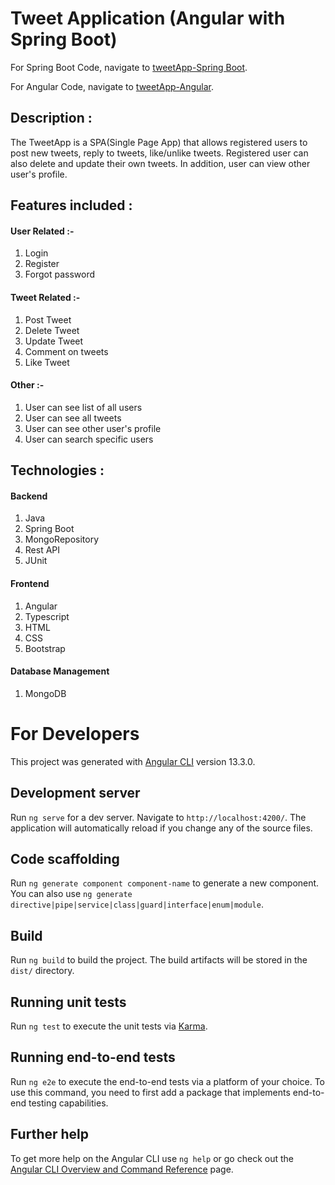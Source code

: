 # Tweet Application (Angular with Spring Boot)

For Spring Boot Code, navigate to [tweetApp-Spring Boot](https://github.com/Sambit1803/tweetApp).

For Angular Code, navigate to [tweetApp-Angular](https://github.com/Sambit1803/tweetApp-Frontend).

## Description :
The TweetApp is a SPA(Single Page App) that allows registered users to post new tweets, reply to tweets, like/unlike tweets. Registered user can also delete and update their own tweets. In addition, user can view other user's profile.

## Features included :
  
#### User Related :-
1. Login
1. Register
1. Forgot password
#### Tweet Related :-
1. Post Tweet
1. Delete Tweet
1. Update Tweet
1. Comment on tweets
1. Like Tweet
#### Other :-
1. User can see list of all users
1. User can see all tweets
1. User can see other user's profile
1. User can search specific users
   
## Technologies :
 
#### Backend
1. Java
1. Spring Boot
1. MongoRepository
1. Rest API
1. JUnit
  
#### Frontend
1. Angular
1. Typescript
1. HTML
1. CSS
1. Bootstrap
  
#### Database Management
1. MongoDB

# For Developers

This project was generated with [Angular CLI](https://github.com/angular/angular-cli) version 13.3.0.

## Development server

Run `ng serve` for a dev server. Navigate to `http://localhost:4200/`. The application will automatically reload if you change any of the source files.

## Code scaffolding

Run `ng generate component component-name` to generate a new component. You can also use `ng generate directive|pipe|service|class|guard|interface|enum|module`.

## Build

Run `ng build` to build the project. The build artifacts will be stored in the `dist/` directory.

## Running unit tests

Run `ng test` to execute the unit tests via [Karma](https://karma-runner.github.io).

## Running end-to-end tests

Run `ng e2e` to execute the end-to-end tests via a platform of your choice. To use this command, you need to first add a package that implements end-to-end testing capabilities.

## Further help

To get more help on the Angular CLI use `ng help` or go check out the [Angular CLI Overview and Command Reference](https://angular.io/cli) page.
